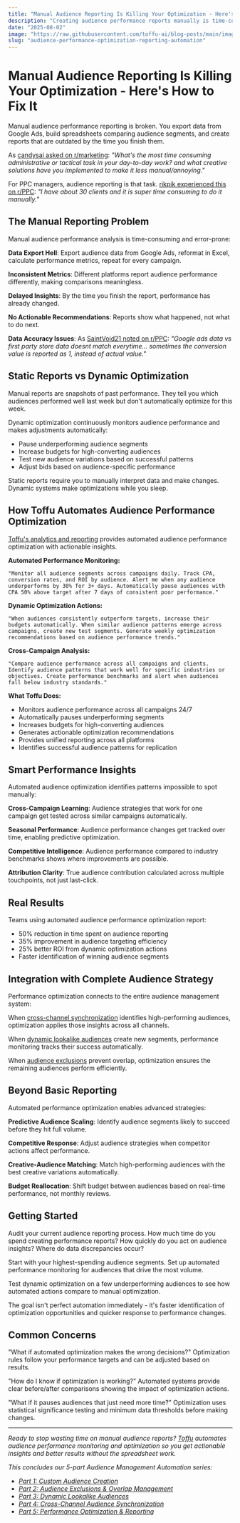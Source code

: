 ```yaml
---
title: "Manual Audience Reporting Is Killing Your Optimization - Here's How to Fix It"
description: "Creating audience performance reports manually is time-consuming and often inaccurate. Here's how to automate audience optimization and reporting for better results."
date: "2025-08-02"
image: "https://raw.githubusercontent.com/toffu-ai/blog-posts/main/images/audience-performance-optimization-hero.avif"
slug: "audience-performance-optimization-reporting-automation"
---
```


# Manual Audience Reporting Is Killing Your Optimization - Here's How to Fix It

Manual audience performance reporting is broken. You export data from Google Ads, build spreadsheets comparing audience segments, and create reports that are outdated by the time you finish them.

As [candysai asked on r/marketing](https://reddit.com/r/marketing/comments/1ejblfm/marketers_whats_your_least_favorite_dailyweekly/): *"What's the most time consuming administrative or tactical task in your day-to-day work? and what creative solutions have you implemented to make it less manual/annoying."*

For PPC managers, audience reporting is that task. [rikpik experienced this on r/PPC](https://reddit.com/r/PPC/comments/1mdxop0/how_to_get_auction_insights_data_to_looker_studio/): *"I have about 30 clients and it is super time consuming to do it manually."*

## The Manual Reporting Problem

Manual audience performance analysis is time-consuming and error-prone:

**Data Export Hell**: Export audience data from Google Ads, reformat in Excel, calculate performance metrics, repeat for every campaign.

**Inconsistent Metrics**: Different platforms report audience performance differently, making comparisons meaningless.

**Delayed Insights**: By the time you finish the report, performance has already changed.

**No Actionable Recommendations**: Reports show what happened, not what to do next.

**Data Accuracy Issues**: As [SaintVoid21 noted on r/PPC](https://reddit.com/r/PPC/comments/1m756kw/google_ads_data_vs_first_party_store_data_doesnt/): *"Google ads data vs first party store data doesnt match everytime... sometimes the conversion value is reported as 1, instead of actual value."*

## Static Reports vs Dynamic Optimization

Manual reports are snapshots of past performance. They tell you which audiences performed well last week but don't automatically optimize for this week.

Dynamic optimization continuously monitors audience performance and makes adjustments automatically:
- Pause underperforming audience segments
- Increase budgets for high-converting audiences  
- Test new audience variations based on successful patterns
- Adjust bids based on audience-specific performance

Static reports require you to manually interpret data and make changes. Dynamic systems make optimizations while you sleep.

## How Toffu Automates Audience Performance Optimization

[Toffu's analytics and reporting](https://toffu.ai/academy/analytics) provides automated audience performance optimization with actionable insights.

**Automated Performance Monitoring:**
```
"Monitor all audience segments across campaigns daily. Track CPA, conversion rates, and ROI by audience. Alert me when any audience underperforms by 30% for 3+ days. Automatically pause audiences with CPA 50% above target after 7 days of consistent poor performance."
```

**Dynamic Optimization Actions:**
```
"When audiences consistently outperform targets, increase their budgets automatically. When similar audience patterns emerge across campaigns, create new test segments. Generate weekly optimization recommendations based on audience performance trends."
```

**Cross-Campaign Analysis:**
```
"Compare audience performance across all campaigns and clients. Identify audience patterns that work well for specific industries or objectives. Create performance benchmarks and alert when audiences fall below industry standards."
```

**What Toffu Does:**
- Monitors audience performance across all campaigns 24/7
- Automatically pauses underperforming segments
- Increases budgets for high-converting audiences
- Generates actionable optimization recommendations
- Provides unified reporting across all platforms
- Identifies successful audience patterns for replication

## Smart Performance Insights

Automated audience optimization identifies patterns impossible to spot manually:

**Cross-Campaign Learning**: Audience strategies that work for one campaign get tested across similar campaigns automatically.

**Seasonal Performance**: Audience performance changes get tracked over time, enabling predictive optimization.

**Competitive Intelligence**: Audience performance compared to industry benchmarks shows where improvements are possible.

**Attribution Clarity**: True audience contribution calculated across multiple touchpoints, not just last-click.

## Real Results

Teams using automated audience performance optimization report:
- 50% reduction in time spent on audience reporting
- 35% improvement in audience targeting efficiency
- 25% better ROI from dynamic optimization actions
- Faster identification of winning audience segments

## Integration with Complete Audience Strategy

Performance optimization connects to the entire audience management system:

When [cross-channel synchronization](https://toffu.ai/blog/cross-channel-audience-synchronization-automation) identifies high-performing audiences, optimization applies those insights across all channels.

When [dynamic lookalike audiences](https://toffu.ai/blog/dynamic-lookalike-audiences-automation) create new segments, performance monitoring tracks their success automatically.

When [audience exclusions](https://toffu.ai/blog/audience-exclusions-overlap-management-automation) prevent overlap, optimization ensures the remaining audiences perform efficiently.

## Beyond Basic Reporting

Automated performance optimization enables advanced strategies:

**Predictive Audience Scaling**: Identify audience segments likely to succeed before they hit full volume.

**Competitive Response**: Adjust audience strategies when competitor actions affect performance.

**Creative-Audience Matching**: Match high-performing audiences with the best creative variations automatically.

**Budget Reallocation**: Shift budget between audiences based on real-time performance, not monthly reviews.

## Getting Started

Audit your current audience reporting process. How much time do you spend creating performance reports? How quickly do you act on audience insights? Where do data discrepancies occur?

Start with your highest-spending audience segments. Set up automated performance monitoring for audiences that drive the most volume.

Test dynamic optimization on a few underperforming audiences to see how automated actions compare to manual optimization.

The goal isn't perfect automation immediately - it's faster identification of optimization opportunities and quicker response to performance changes.

## Common Concerns

"What if automated optimization makes the wrong decisions?" Optimization rules follow your performance targets and can be adjusted based on results.

"How do I know if optimization is working?" Automated systems provide clear before/after comparisons showing the impact of optimization actions.

"What if it pauses audiences that just need more time?" Optimization uses statistical significance testing and minimum data thresholds before making changes.

---

*Ready to stop wasting time on manual audience reports? [Toffu](https://toffu.ai) automates audience performance monitoring and optimization so you get actionable insights and better results without the spreadsheet work.*

*This concludes our 5-part Audience Management Automation series:*
- *[Part 1: Custom Audience Creation](https://toffu.ai/blog/audience-management-automation-custom-audiences)*
- *[Part 2: Audience Exclusions & Overlap Management](https://toffu.ai/blog/audience-exclusions-overlap-management-automation)*  
- *[Part 3: Dynamic Lookalike Audiences](https://toffu.ai/blog/dynamic-lookalike-audiences-automation)*
- *[Part 4: Cross-Channel Audience Synchronization](https://toffu.ai/blog/cross-channel-audience-synchronization-automation)*
- *[Part 5: Performance Optimization & Reporting](https://toffu.ai/blog/audience-performance-optimization-reporting-automation)*